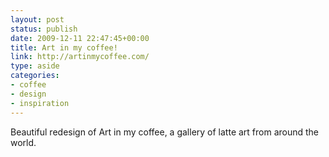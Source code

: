 ```yaml
---
layout: post
status: publish
date: 2009-12-11 22:47:45+00:00
title: Art in my coffee!
link: http://artinmycoffee.com/
type: aside
categories:
- coffee
- design
- inspiration
---
```


Beautiful redesign of Art in my coffee, a gallery of latte art from around the world.
